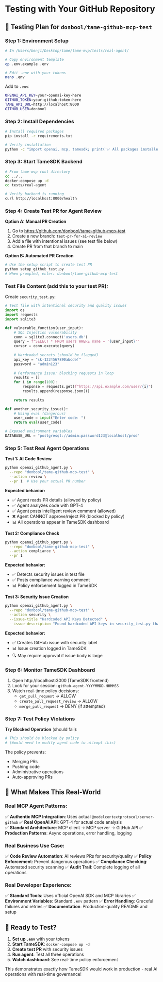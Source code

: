 # Testing with Your GitHub Repository

## 🎯 **Testing Plan for `donbool/tame-github-mcp-test`**

### **Step 1: Environment Setup**
```bash
# In /Users/benji/Desktop/tame/tame-mvp/tests/real-agent/

# Copy environment template
cp .env.example .env

# Edit .env with your tokens
nano .env
```

Add to `.env`:
```bash
OPENAI_API_KEY=your-openai-key-here
GITHUB_TOKEN=your-github-token-here
TAME_API_URL=http://localhost:8000
GITHUB_USER=donbool
```

### **Step 2: Install Dependencies**
```bash
# Install required packages
pip install -r requirements.txt

# Verify installation
python -c "import openai, mcp, tamesdk; print('✅ All packages installed')"
```

### **Step 3: Start TameSDK Backend**
```bash
# From tame-mvp root directory
cd ../..
docker-compose up -d
cd tests/real-agent

# Verify backend is running
curl http://localhost:8000/health
```

### **Step 4: Create Test PR for Agent Review**

**Option A: Manual PR Creation**
1. Go to https://github.com/donbool/tame-github-mcp-test
2. Create a new branch: `test-pr-for-ai-review`
3. Add a file with intentional issues (see test file below)
4. Create PR from that branch to main

**Option B: Automated PR Creation**
```bash
# Use the setup script to create test PR
python setup_github_test.py
# When prompted, enter: donbool/tame-github-mcp-test
```

### **Test File Content** (add this to your test PR):

Create `security_test.py`:
```python
# Test file with intentional security and quality issues
import os
import requests
import sqlite3

def vulnerable_function(user_input):
    # SQL Injection vulnerability
    conn = sqlite3.connect('users.db')
    query = f"SELECT * FROM users WHERE name = '{user_input}'"
    cursor = conn.execute(query)
    
    # Hardcoded secrets (should be flagged)
    api_key = "sk-1234567890abcdef"
    password = "admin123"
    
    # Performance issue: blocking requests in loop
    results = []
    for i in range(100):
        response = requests.get(f"https://api.example.com/user/{i}")
        results.append(response.json())
    
    return results

def another_security_issue():
    # Using eval (dangerous)
    user_code = input("Enter code: ")
    return eval(user_code)

# Exposed environment variables
DATABASE_URL = "postgresql://admin:password123@localhost/prod"
```

### **Step 5: Test Real Agent Operations**

**Test 1: AI Code Review**
```bash
python openai_github_agent.py \
  --repo "donbool/tame-github-mcp-test" \
  --action review \
  --pr 1  # Use your actual PR number
```

**Expected behavior:**
- ✅ Agent reads PR details (allowed by policy)
- ✅ Agent analyzes code with GPT-4
- ✅ Agent posts intelligent review comment (allowed)
- ❌ Agent CANNOT approve/reject PR (blocked by policy)
- 📊 All operations appear in TameSDK dashboard

**Test 2: Compliance Check**
```bash
python openai_github_agent.py \
  --repo "donbool/tame-github-mcp-test" \
  --action compliance \
  --pr 1
```

**Expected behavior:**
- ✅ Detects security issues in test file
- ✅ Posts compliance warning comment
- 📊 Policy enforcement logged in TameSDK

**Test 3: Security Issue Creation**
```bash
python openai_github_agent.py \
  --repo "donbool/tame-github-mcp-test" \
  --action security \
  --issue-title "Hardcoded API Keys Detected" \
  --issue-description "Found hardcoded API keys in security_test.py that should be moved to environment variables"
```

**Expected behavior:**
- ✅ Creates GitHub issue with security label
- 📊 Issue creation logged in TameSDK
- 🔍 May require approval if issue body is large

### **Step 6: Monitor TameSDK Dashboard**

1. Open http://localhost:3000 (TameSDK frontend)
2. Look for your session: `github-agent-YYYYMMDD-HHMMSS`
3. Watch real-time policy decisions:
   - `get_pull_request` → ALLOW
   - `create_pull_request_review` → ALLOW  
   - `merge_pull_request` → DENY (if attempted)

### **Step 7: Test Policy Violations**

**Try Blocked Operation** (should fail):
```bash
# This should be blocked by policy
# (Would need to modify agent code to attempt this)
```

The policy prevents:
- Merging PRs
- Pushing code
- Administrative operations
- Auto-approving PRs

## 🎯 **What Makes This Real-World**

### **Real MCP Agent Patterns:**
✅ **Authentic MCP Integration**: Uses actual `@modelcontextprotocol/server-github`
✅ **Real OpenAI API**: GPT-4 for actual code analysis  
✅ **Standard Architecture**: MCP client → MCP server → GitHub API
✅ **Production Patterns**: Async operations, error handling, logging

### **Real Business Use Case:**
✅ **Code Review Automation**: AI reviews PRs for security/quality
✅ **Policy Enforcement**: Prevent dangerous operations
✅ **Compliance Checking**: Automated security scanning
✅ **Audit Trail**: Complete logging of all operations

### **Real Developer Experience:**
✅ **Standard Tools**: Uses official OpenAI SDK and MCP libraries
✅ **Environment Variables**: Standard `.env` pattern
✅ **Error Handling**: Graceful failures and retries
✅ **Documentation**: Production-quality README and setup

## 🚀 **Ready to Test?**

1. **Set up `.env`** with your tokens
2. **Start TameSDK**: `docker-compose up -d`
3. **Create test PR** with security issues
4. **Run agent**: Test all three operations
5. **Watch dashboard**: See real-time policy enforcement

This demonstrates exactly how TameSDK would work in production - real AI operations with real-time governance!
